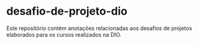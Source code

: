 # desafio-de-projeto-dio
Este repositório contém anotações relacionadas aos desafios de projetos elaborados para os cursos realizados na DIO.
